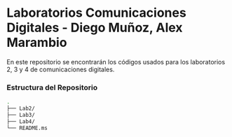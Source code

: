 # Laboratorios Comunicaciones Digitales - Diego Muñoz, Alex Marambio

En este repositorio se encontrarán los códigos usados para los laboratorios 2, 3 y 4 de comunicaciones digitales.

### Estructura del Repositorio
```bash
.
├── Lab2/
├── Lab3/
├── Lab4/
└── README.ms
```
